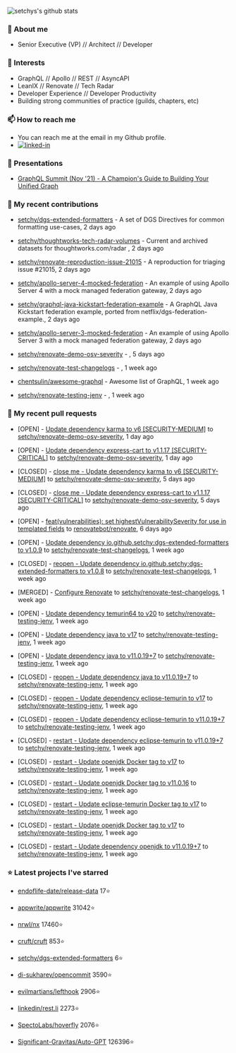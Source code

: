 <p align="left">
  <img src="https://github-readme-stats.vercel.app/api?username=setchy&show_icons=true&theme=algolia&count_private=true" alt="setchys's github stats">
</p>

### 📖 About me

- Senior Executive (VP) // Architect // Developer

### 🔭 Interests

- GraphQL // Apollo // REST // AsyncAPI
- LeanIX // Renovate // Tech Radar
- Developer Experience // Developer Productivity
- Building strong communities of practice (guilds, chapters, etc)

### 📫 How to reach me

- You can reach me at the email in my Github profile.
- [<img alt="linked-in" src="https://img.shields.io/badge/linkedin-%230077B5.svg?&style=for-the-badge&logo=linkedin&logoColor=white" />](https://www.linkedin.com/in/adamsetch)

### 🎤 Presentations

- [GraphQL Summit (Nov '21) - A Champion's Guide to Building Your Unified Graph](https://www.apollographql.com/events/roundtable/graphql-summit-november-2021/a-champions-guide-to-building-your-unified-graph)

### 🚀 My recent contributions



- [setchy/dgs-extended-formatters](https://github.com/setchy/dgs-extended-formatters) - A set of DGS Directives for common formatting use-cases, 2 days ago

- [setchy/thoughtworks-tech-radar-volumes](https://github.com/setchy/thoughtworks-tech-radar-volumes) - Current and archived datasets for thoughtworks.com/radar , 2 days ago

- [setchy/renovate-reproduction-issue-21015](https://github.com/setchy/renovate-reproduction-issue-21015) - A reproduction for triaging issue #21015, 2 days ago

- [setchy/apollo-server-4-mocked-federation](https://github.com/setchy/apollo-server-4-mocked-federation) - An example of using Apollo Server 4 with a mock managed federation gateway, 2 days ago

- [setchy/graphql-java-kickstart-federation-example](https://github.com/setchy/graphql-java-kickstart-federation-example) - A GraphQL Java Kickstart federation example, ported from netflix/dgs-federation-example., 2 days ago

- [setchy/apollo-server-3-mocked-federation](https://github.com/setchy/apollo-server-3-mocked-federation) - An example of using Apollo Server 3 with a mock managed federation gateway, 2 days ago

- [setchy/renovate-demo-osv-severity](https://github.com/setchy/renovate-demo-osv-severity) - , 5 days ago

- [setchy/renovate-test-changelogs](https://github.com/setchy/renovate-test-changelogs) - , 1 week ago

- [chentsulin/awesome-graphql](https://github.com/chentsulin/awesome-graphql) - Awesome list of GraphQL, 1 week ago

- [setchy/renovate-testing-jenv](https://github.com/setchy/renovate-testing-jenv) - , 1 week ago

### 🎉 My recent pull requests



- [OPEN] - [Update dependency karma to v6 [SECURITY-MEDIUM]](https://github.com/setchy/renovate-demo-osv-severity/pull/5) to [setchy/renovate-demo-osv-severity](https://github.com/setchy/renovate-demo-osv-severity), 1 day ago

- [OPEN] - [Update dependency express-cart to v1.1.17 [SECURITY-CRITICAL]](https://github.com/setchy/renovate-demo-osv-severity/pull/4) to [setchy/renovate-demo-osv-severity](https://github.com/setchy/renovate-demo-osv-severity), 1 day ago

- [CLOSED] - [close me - Update dependency karma to v6 [SECURITY-MEDIUM]](https://github.com/setchy/renovate-demo-osv-severity/pull/2) to [setchy/renovate-demo-osv-severity](https://github.com/setchy/renovate-demo-osv-severity), 5 days ago

- [CLOSED] - [close me - Update dependency express-cart to v1.1.17 [SECURITY-CRITICAL]](https://github.com/setchy/renovate-demo-osv-severity/pull/1) to [setchy/renovate-demo-osv-severity](https://github.com/setchy/renovate-demo-osv-severity), 5 days ago

- [OPEN] - [feat(vulnerabilities): set highestVulnerabilitySeverity for use in templated fields](https://github.com/renovatebot/renovate/pull/21939) to [renovatebot/renovate](https://github.com/renovatebot/renovate), 6 days ago

- [OPEN] - [Update dependency io.github.setchy:dgs-extended-formatters to v1.0.9](https://github.com/setchy/renovate-test-changelogs/pull/3) to [setchy/renovate-test-changelogs](https://github.com/setchy/renovate-test-changelogs), 1 week ago

- [CLOSED] - [reopen - Update dependency io.github.setchy:dgs-extended-formatters to v1.0.8](https://github.com/setchy/renovate-test-changelogs/pull/2) to [setchy/renovate-test-changelogs](https://github.com/setchy/renovate-test-changelogs), 1 week ago

- [MERGED] - [Configure Renovate](https://github.com/setchy/renovate-test-changelogs/pull/1) to [setchy/renovate-test-changelogs](https://github.com/setchy/renovate-test-changelogs), 1 week ago

- [OPEN] - [Update dependency temurin64 to v20](https://github.com/setchy/renovate-testing-jenv/pull/17) to [setchy/renovate-testing-jenv](https://github.com/setchy/renovate-testing-jenv), 1 week ago

- [OPEN] - [Update dependency java to v17](https://github.com/setchy/renovate-testing-jenv/pull/16) to [setchy/renovate-testing-jenv](https://github.com/setchy/renovate-testing-jenv), 1 week ago

- [OPEN] - [Update dependency java to v11.0.19&#43;7](https://github.com/setchy/renovate-testing-jenv/pull/15) to [setchy/renovate-testing-jenv](https://github.com/setchy/renovate-testing-jenv), 1 week ago

- [CLOSED] - [reopen - Update dependency java to v11.0.19&#43;7](https://github.com/setchy/renovate-testing-jenv/pull/14) to [setchy/renovate-testing-jenv](https://github.com/setchy/renovate-testing-jenv), 1 week ago

- [CLOSED] - [reopen - Update dependency eclipse-temurin to v17](https://github.com/setchy/renovate-testing-jenv/pull/13) to [setchy/renovate-testing-jenv](https://github.com/setchy/renovate-testing-jenv), 1 week ago

- [CLOSED] - [reopen - Update dependency eclipse-temurin to v11.0.19&#43;7](https://github.com/setchy/renovate-testing-jenv/pull/12) to [setchy/renovate-testing-jenv](https://github.com/setchy/renovate-testing-jenv), 1 week ago

- [CLOSED] - [restart - Update dependency eclipse-temurin to v11.0.19&#43;7](https://github.com/setchy/renovate-testing-jenv/pull/11) to [setchy/renovate-testing-jenv](https://github.com/setchy/renovate-testing-jenv), 1 week ago

- [CLOSED] - [restart - Update openjdk Docker tag to v17](https://github.com/setchy/renovate-testing-jenv/pull/10) to [setchy/renovate-testing-jenv](https://github.com/setchy/renovate-testing-jenv), 1 week ago

- [CLOSED] - [restart - Update openjdk Docker tag to v11.0.16](https://github.com/setchy/renovate-testing-jenv/pull/9) to [setchy/renovate-testing-jenv](https://github.com/setchy/renovate-testing-jenv), 1 week ago

- [CLOSED] - [restart - Update eclipse-temurin Docker tag to v17](https://github.com/setchy/renovate-testing-jenv/pull/8) to [setchy/renovate-testing-jenv](https://github.com/setchy/renovate-testing-jenv), 1 week ago

- [CLOSED] - [restart - Update openjdk Docker tag to v17](https://github.com/setchy/renovate-testing-jenv/pull/7) to [setchy/renovate-testing-jenv](https://github.com/setchy/renovate-testing-jenv), 1 week ago

- [CLOSED] - [restart - Update dependency openjdk to v11.0.19&#43;7](https://github.com/setchy/renovate-testing-jenv/pull/6) to [setchy/renovate-testing-jenv](https://github.com/setchy/renovate-testing-jenv), 1 week ago

### ⭐ Latest projects I've starred



- [endoflife-date/release-data](https://github.com/endoflife-date/release-data) 17⭐

- [appwrite/appwrite](https://github.com/appwrite/appwrite) 31042⭐

- [nrwl/nx](https://github.com/nrwl/nx) 17460⭐

- [cruft/cruft](https://github.com/cruft/cruft) 853⭐

- [setchy/dgs-extended-formatters](https://github.com/setchy/dgs-extended-formatters) 6⭐

- [di-sukharev/opencommit](https://github.com/di-sukharev/opencommit) 3590⭐

- [evilmartians/lefthook](https://github.com/evilmartians/lefthook) 2906⭐

- [linkedin/rest.li](https://github.com/linkedin/rest.li) 2273⭐

- [SpectoLabs/hoverfly](https://github.com/SpectoLabs/hoverfly) 2076⭐

- [Significant-Gravitas/Auto-GPT](https://github.com/Significant-Gravitas/Auto-GPT) 126396⭐


